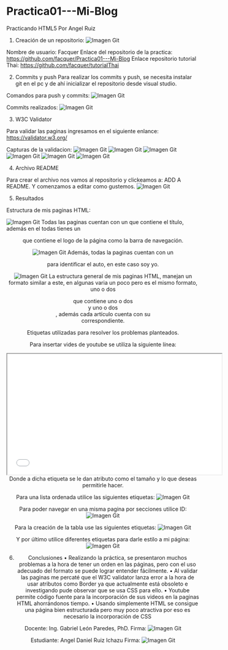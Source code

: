 # Practica01---Mi-Blog
Practicando HTML5 Por Angel Ruiz

1.	Creación de un repositorio:
![Imagen Git](capturas/git.png)

Nombre de usuario: Facquer
Enlace del repositorio de la practica: https://github.com/facquer/Practica01---Mi-Blog
Enlace repositorio tutorial Thai: https://github.com/facquer/tutorialThai

2.	Commits y push
Para realizar los commits y push, se necesita instalar git en el pc y de ahí inicializar el repositorio desde visual studio.

Comandos para push y commits:
![Imagen Git](capturas/pushpull.png)

Commits realizados:
![Imagen Git](capturas/commits.png)

3.	W3C Validator

Para validar las paginas ingresamos en el siguiente enlance: https://validator.w3.org/

Capturas de la validacion:
![Imagen Git](capturas/indexw3c.png)
![Imagen Git](capturas/perrosw3c.png)
![Imagen Git](capturas/gatosw3c.png)
![Imagen Git](capturas/avesw3c.png)
![Imagen Git](capturas/cuidadosw3c.png)
![Imagen Git](capturas/pecesw3c.png)

4.	Archivo README

Para crear el archivo nos vamos al repositorio y clickeamos a: ADD A README. Y comenzamos a editar como gustemos.
![Imagen Git](capturas/readme.png)

5.	Resultados

Estructura de mis paginas HTML:

![Imagen Git](capturas/estructura.png)
Todas las paginas cuentan con un <head> que contiene el título, además en el <body> todas tienes un <header> que contiene el logo de la página como la barra de navegación.
  
![Imagen Git](capturas/footer.png)
Además, todas la paginas cuentan con un <footer> para identificar el auto, en este caso soy yo.

![Imagen Git](capturas/article.png)
La estructura general de mis paginas HTML, manejan un formato similar a este, en algunas varia un poco pero es el mismo formato, uno o dos <section> que contiene uno o dos <article> y uno o dos <aside>, además cada artículo cuenta con su <header> correspondiente.
 
Etiquetas utilizadas para resolver los problemas planteados.

Para insertar vides de youtube se utiliza la siguiente línea:
<iframe width="560" height="315" src="EnlanceDeYoutubeAqui" allow="accelerometer; autoplay; encrypted-media; gyroscope; picture-in-picture" allowfullscreen></iframe>
Donde a dicha etiqueta se le dan atributo como el tamaño y lo que deseas permitirle hacer.

Para una lista ordenada utilice las siguientes etiquetas:
![Imagen Git](capturas/lista.png)

Para poder navegar en una misma pagina por secciones utilice ID:
![Imagen Git](capturas/id.png)

Para la creación de la tabla use las siguientes etiquetas:
![Imagen Git](capturas/tabla.png)

Y por último utilice diferentes etiquetas para darle estilo a mi página:
![Imagen Git](capturas/etiquetas.png)

6.	Conclusiones
•	Realizando la práctica, se presentaron muchos problemas a la hora de tener un orden en las páginas, pero con el uso adecuado del formato se puede lograr entender fácilmente.
•	Al validar las paginas me percaté que el W3C validator lanza error a la hora de usar atributos como Border ya que actualmente está obsoleto e investigando pude observar que se usa CSS para ello.
•	Youtube permite código fuente para la incorporación de sus videos en la paginas HTML ahorrándonos tiempo.
•	Usando simplemente HTML se consigue una página bien estructurada pero muy poco atractiva por eso es necesario la incorporación de CSS

Docente: Ing. Gabriel León Paredes, PhD.
Firma: ![Imagen Git](capturas/firmaleon.png)

Estudiante: Angel Daniel Ruiz Ichazu
Firma: ![Imagen Git](capturas/firmaangel.png)



